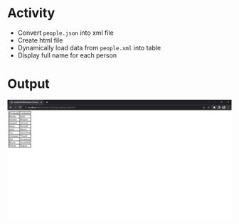 # Activity

- Convert `people.json` into xml file
- Create html file
- Dynamically load data from `people.xml` into table
- Display full name for each person


# Output
![image_info](activity-1-output.png)